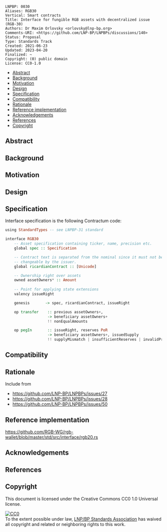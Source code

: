 ```
LNPBP: 0030
Aliases: RGB30
Vertical: Smart contracts
Title: Interface for fungible RGB assets with decentralized issue (RGB-30)
Authors: Dr Maxim Orlovsky <orlovsky@lnp-bp.org>
Comments-URI: <https://github.com/LNP-BP/LNPBPs/discussions/140>
Status: Proposal
Type: Standards Track
Created: 2021-06-23
Updated: 2023-04-20
Finalized: ~
Copyright: (0) public domain
License: CC0-1.0
```

- [Abstract](#abstract)
- [Background](#background)
- [Motivation](#motivation)
- [Design](#design)
- [Specification](#specification)
- [Compatibility](#compatibility)
- [Rationale](#rationale)
- [Reference implementation](#reference-implementation)
- [Acknowledgements](#acknowledgements)
- [References](#references)
- [Copyright](#copyright)


## Abstract


## Background


## Motivation


## Design



## Specification

Interface specification is the following Contractum code:

```haskell
using StandardTypes -- see LNPBP-31 standard

interface RGB30
    -- Asset specification containing ticker, name, precision etc.
    global spec :: Specification

    -- Contract text is separated from the nominal since it must not be
    -- changeable by the issuer.
    global ricardianContract :: [Unicode]

    -- Ownership right over assets
    owned assetOwners* :: Amount
    
    -- Point for applying state extensions
    valency issueRight

    genesis       -> spec, ricardianContract, issueRight

    op transfer    :: previous assetOwners+, 
                   -> beneficiary assetOwners+
                   !! nonEqualAmounts

    op pegIn       :: issueRight, reserves PoR
                   -> beneficiary assetOwners+, issuedSupply
                   !! supplyMismatch | insufficientReserves | invalidProof(PoR)
```

## Compatibility


## Rationale

Include from
- <https://github.com/LNP-BP/LNPBPs/issues/27>
- <https://github.com/LNP-BP/LNPBPs/issues/28>
- <https://github.com/LNP-BP/LNPBPs/issues/50>

## Reference implementation

<https://github.com/RGB-WG/rgb-wallet/blob/master/std/src/interface/rgb20.rs>

## Acknowledgements


## References


## Copyright

This document is licensed under the Creative Commons CC0 1.0 Universal license.

<p xmlns:dct="http://purl.org/dc/terms/">
  <a rel="license"
     href="http://creativecommons.org/publicdomain/zero/1.0/">
    <img src="http://i.creativecommons.org/p/zero/1.0/88x31.png" style="border-style:none;" alt="CC0" />
  </a>
  <br />
  To the extent possible under law,
  <a rel="dct:publisher" href="https://lnp-bp.org">
    <span property="dcl:title">LNP/BP Standards Association</span></a>
  has waived all copyright and related or neighboring rights to this work.
</p>
